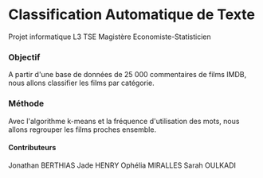 # Classification Automatique de Texte
Projet informatique L3 TSE Magistère Economiste-Statisticien

### Objectif
A partir d'une base de données de 25 000 commentaires de films IMDB, nous allons classifier les films par catégorie.

### Méthode
Avec l'algorithme k-means et la fréquence d'utilisation des mots, nous allons regrouper les films proches ensemble.

#### Contributeurs
Jonathan BERTHIAS
Jade HENRY
Ophélia MIRALLES
Sarah OULKADI